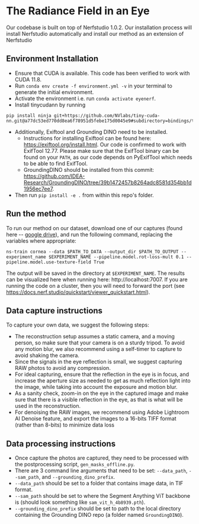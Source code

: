 # The Radiance Field in an Eye
Our codebase is built on top of Nerfstudio 1.0.2. Our installation process will install Nerfstudio automatically and install our method as an extension of Nerfstudio 

## Environment Installation
- Ensure that CUDA is available. This code has been verified to work with CUDA 11.8. 
- Run `conda env create -f environment.yml -v` in your terminal to generate the initial environment. 
- Activate the environment i.e. run `conda activate eyenerf`.
- Install tinycudann by running 
```
pip install ninja git+https://github.com/NVlabs/tiny-cuda-nn.git@a77dc53ed770dd8ea6f78951d5febe175d0045e9#subdirectory=bindings/torch
```

- Additionally, Exiftool and Grounding DINO need to be installed. 
    - Instructions for installing Exiftool can be found here: https://exiftool.org/install.html. Our code is confirmed to work with ExifTool 12.77. Please make sure that the ExifTool binary can be found on your `PATH`, as our code depends on PyExifTool which needs to be able to find ExifTool. 
    - GroundingDINO should be installed from this commit: https://github.com/IDEA-Research/GroundingDINO/tree/39b1472457b8264adc8581d354bb1d1956ec7ee7. 
- Then run `pip install -e .` from within this repo's folder. 

## Run the method
To run our method on our dataset, download one of our captures (found here -- [google drive](https://drive.google.com/file/d/1YMHZUSifun5gA2sKHj8Jiu32dnqFDccr/view?usp=sharing)), and run the following command, replacing the variables where appropriate: 

```
ns-train cornea --data $PATH_TO_DATA --output_dir $PATH_TO_OUTPUT --experiment_name $EXPERIMENT_NAME --pipeline.model.rot-loss-mult 0.1 --pipeline.model.use-texture-field True
```
The output will be saved in the directory at `$EXPERIMENT_NAME`. The results can be visualized here when running here: http://localhost:7007.
If you are running the code on a cluster, then you will need to forward the port (see https://docs.nerf.studio/quickstart/viewer_quickstart.html). 

## Data capture instructions
To capture your own data, we suggest the following steps:
- The reconstruction setup assumes a static camera, and a moving person, so make sure that your camera is on a sturdy tripod. To avoid any motion blur, we also recommend using a self-timer to capture to avoid shaking the camera.
- Since the signals in the eye reflection is small, we suggest capturing RAW photos to avoid any compression.
- For ideal capturing, ensure that the reflection in the eye is in focus, and increase the aperture size as needed to get as much reflection light into the image, while taking into account the exposure and motion blur.
- As a sanity check, zoom-in on the eye in the captured image and make sure that there is a visible reflection in the eye, as that is what will be used in the reconstruction.
- For denoising the RAW images, we recommend using Adobe Lightroom AI Denoise feature, and export the images to a 16-bits TIFF format (rather than 8-bits) to minimize data loss

## Data processing instructions
- Once capture the photos are captured, they need to be processed with the postprocessing script, `gen_masks_offline.py`. 
- There are 3 command line arguments that need to be set: `--data_path`, `--sam_path`, and `--grounding_dino_prefix`. 
- `--data_path` should be set to a folder that contains image data, in TIF format. 
- `--sam_path` should be set to where the Segment Anything ViT backbone is (should look something like `sam_vit_h_4b8939.pth`). 
- `--grounding_dino_prefix` should be set to path to the local directory containing the Grounding DINO repo (a folder named `GroundingDINO`). 



 
